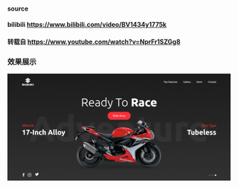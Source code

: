 #### source
#### bilibili https://www.bilibili.com/video/BV1434y1775k
#### 转载自 https://www.youtube.com/watch?v=NprFr1SZGg8
### 效果展示
![页面效果](https://github.com/wow-ww/practice-html-css-js/blob/master/motorcycle/%E6%95%88%E6%9E%9C%E5%B1%95%E7%A4%BA1.png)
